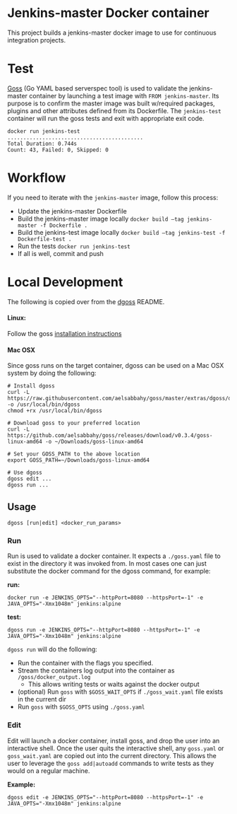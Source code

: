 # Jenkins-master Docker container

This project builds a jenkins-master docker image to use for continuous integration projects.



# Test

[Goss](https://github.com/aelsabbahy/goss]) (Go YAML based serverspec tool) is used to validate the jenkins-master container by launching a test image with `FROM jenkins-master`. Its purpose is to confirm the master image was built w/required packages, plugins and other attributes defined from its Dockerfile. The `jenkins-test` container will run the goss tests and exit with appropriate exit code.

```
docker run jenkins-test
...........................................
Total Duration: 0.744s
Count: 43, Failed: 0, Skipped: 0
```



# Workflow

If you need to iterate with the `jenkins-master` image, follow this process:

* Update the jenkins-master Dockerfile
* Build the jenkins-master image locally `docker build —tag jenkins-master -f Dockerfile .`
* Build the jenkins-test image locally `docker build —tag jenkins-test -f Dockerfile-test .`
* Run the tests `docker run jenkins-test`
* If all is well, commit and push



# Local Development

The following is copied over from the [dgoss](https://github.com/aelsabbahy/goss/blob/master/extras/dgoss/README.md) README.

#### Linux:

Follow the goss [installation instructions](https://github.com/aelsabbahy/goss#installation)

#### Mac OSX

Since goss runs on the target container, dgoss can be used on a Mac OSX system by doing the following:

```
# Install dgoss
curl -L https://raw.githubusercontent.com/aelsabbahy/goss/master/extras/dgoss/dgoss -o /usr/local/bin/dgoss
chmod +rx /usr/local/bin/dgoss

# Download goss to your preferred location
curl -L https://github.com/aelsabbahy/goss/releases/download/v0.3.4/goss-linux-amd64 -o ~/Downloads/goss-linux-amd64

# Set your GOSS_PATH to the above location
export GOSS_PATH=~/Downloads/goss-linux-amd64

# Use dgoss
dgoss edit ...
dgoss run ...
```

## Usage

`dgoss [run|edit] <docker_run_params>`

### Run

Run is used to validate a docker container. It expects a `./goss.yaml` file to exist in the directory it was invoked from. In most cases one can just substitute the docker command for the dgoss command, for example:

**run:**

`docker run -e JENKINS_OPTS="--httpPort=8080 --httpsPort=-1" -e JAVA_OPTS="-Xmx1048m" jenkins:alpine`

**test:**

`dgoss run -e JENKINS_OPTS="--httpPort=8080 --httpsPort=-1" -e JAVA_OPTS="-Xmx1048m" jenkins:alpine`

`dgoss run` will do the following:

- Run the container with the flags you specified.
- Stream the containers log output into the container as `/goss/docker_output.log`
  - This allows writing tests or waits against the docker output
- (optional) Run `goss` with `$GOSS_WAIT_OPTS` if `./goss_wait.yaml` file exists in the current dir
- Run `goss` with `$GOSS_OPTS` using `./goss.yaml`

### Edit

Edit will launch a docker container, install goss, and drop the user into an interactive shell. Once the user quits the interactive shell, any `goss.yaml` or `goss_wait.yaml` are copied out into the current directory. This allows the user to leverage the `goss add|autoadd` commands to write tests as they would on a regular machine.

**Example:**

`dgoss edit -e JENKINS_OPTS="--httpPort=8080 --httpsPort=-1" -e JAVA_OPTS="-Xmx1048m" jenkins:alpine`
